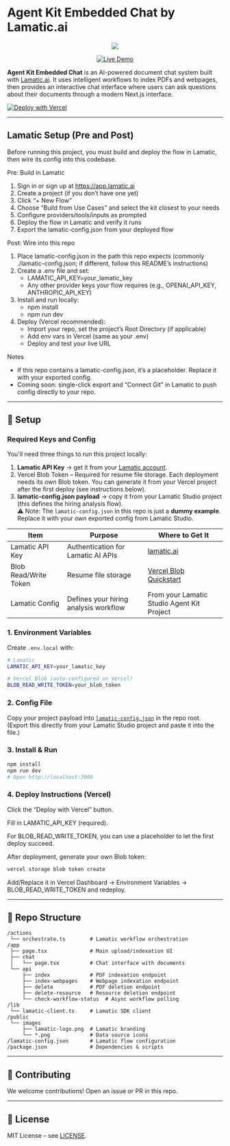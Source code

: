 # Agent Kit Embedded Chat by Lamatic.ai
<p align="center">
  <img src="https://media2.giphy.com/media/v1.Y2lkPTc5MGI3NjExdmFmdXh4aHB3bXZidmg1dDM1azhtY2xheTl6ZnUzbHdsYXo1OXVvcSZlcD12MV9pbnRlcm5hbF9naWZfYnlfaWQmY3Q9Zw/6hnrR2Vk2PLByiWKbL/giphy.gif"/>
</p>

<p align="center">
  <a href="https://agent-kit-embedded-chat.vercel.app" target="_blank">
    <img src="https://img.shields.io/badge/Live%20Demo-black?style=for-the-badge" alt="Live Demo" />
  </a>
</p>

**Agent Kit Embedded Chat** is an AI-powered document chat system built with [Lamatic.ai](https://lamatic.ai). It uses intelligent workflows to index PDFs and webpages, then provides an interactive chat interface where users can ask questions about their documents through a modern Next.js interface.

[![Deploy with Vercel](https://vercel.com/button)](https://vercel.com/new/clone?repository-url=https://github.com/Lamatic/AgentKit&root-directory=templates/embed/chat&env=LAMATIC_API_KEY,BLOB_READ_WRITE_TOKEN&envDescription=Lamatic%20API%20key%20and%20Vercel%20Blob%20token%20are%20required.&envLink=https://lamatic.ai/docs/keys#required-api-keys)

---


## Lamatic Setup (Pre and Post)

Before running this project, you must build and deploy the flow in Lamatic, then wire its config into this codebase.

Pre: Build in Lamatic
1. Sign in or sign up at https://app.lamatic.ai  
2. Create a project (if you don’t have one yet)  
3. Click “+ New Flow”  
4. Choose “Build from Use Cases” and select the kit closest to your needs  
5. Configure providers/tools/inputs as prompted  
6. Deploy the flow in Lamatic and verify it runs  
7. Export the lamatic-config.json from your deployed flow

Post: Wire into this repo
1. Place lamatic-config.json in the path this repo expects (commonly ./lamatic-config.json; if different, follow this README’s instructions)  
2. Create a .env file and set:
   - LAMATIC_API_KEY=your_lamatic_key
   - Any other provider keys your flow requires (e.g., OPENAI_API_KEY, ANTHROPIC_API_KEY)
3. Install and run locally:
   - npm install
   - npm run dev
4. Deploy (Vercel recommended):
   - Import your repo, set the project’s Root Directory (if applicable)
   - Add env vars in Vercel (same as your .env)
   - Deploy and test your live URL

Notes
- If this repo contains a lamatic-config.json, it’s a placeholder. Replace it with your exported config.  
- Coming soon: single-click export and “Connect Git” in Lamatic to push config directly to your repo.

---

## 🔑 Setup

### Required Keys and Config

You'll need three things to run this project locally:  

1. **Lamatic API Key** → get it from your [Lamatic account](https://lamatic.ai).  
2. Vercel Blob Token – Required for resume file storage. Each deployment needs its own Blob token. You can generate it from your Vercel project after the first deploy (see instructions below).
3. **lamatic-config.json payload** → copy it from your Lamatic Studio project (this defines the hiring analysis flow).  
   ⚠️ Note: The `lamatic-config.json` in this repo is just a **dummy example**.  
   Replace it with your own exported config from Lamatic Studio.

| Item                    | Purpose                                      | Where to Get It                                 |
| ----------------------- | -------------------------------------------- | ----------------------------------------------- |
| Lamatic API Key         | Authentication for Lamatic AI APIs           | [lamatic.ai](https://lamatic.ai)                |
| Blob Read/Write Token   | Resume file storage                          | [Vercel Blob Quickstart](https://vercel.com/docs/storage/vercel-blob/quickstart)                    |
| Lamatic Config          | Defines your hiring analysis workflow        | From your Lamatic Studio Agent Kit Project      |

### 1. Environment Variables

Create `.env.local` with:

```bash
# Lamatic
LAMATIC_API_KEY=your_lamatic_key

# Vercel Blob (auto-configured on Vercel)
BLOB_READ_WRITE_TOKEN=your_blob_token
```

### 2. Config File

Copy your project payload into [`lamatic-config.json`](./lamatic-config.json) in the repo root.  
(Export this directly from your Lamatic Studio project and paste it into the file.)

### 3. Install & Run

```bash
npm install
npm run dev
# Open http://localhost:3000
```
### 4. Deploy Instructions (Vercel)

Click the “Deploy with Vercel” button.

Fill in LAMATIC_API_KEY (required).

For BLOB_READ_WRITE_TOKEN, you can use a placeholder to let the first deploy succeed.

After deployment, generate your own Blob token:

```bash
vercel storage blob token create
```

Add/Replace it in Vercel Dashboard → Environment Variables → BLOB_READ_WRITE_TOKEN and redeploy.

---

## 📂 Repo Structure

```
/actions
 └── orchestrate.ts        # Lamatic workflow orchestration
/app
 ├── page.tsx              # Main upload/indexation UI
 ├── chat
 │   └── page.tsx          # Chat interface with documents
 └── api
     ├── index             # PDF indexation endpoint
     ├── index-webpages    # Webpage indexation endpoint
     ├── delete            # PDF deletion endpoint
     ├── delete-resource   # Resource deletion endpoint
     └── check-workflow-status  # Async workflow polling
/lib
 └── lamatic-client.ts     # Lamatic SDK client
/public
 └── images
     ├── lamatic-logo.png  # Lamatic branding
     └── *.png             # Data source icons
/lamatic-config.json       # Lamatic flow configuration
/package.json              # Dependencies & scripts
```

---

## 🤝 Contributing

We welcome contributions! Open an issue or PR in this repo.

---

## 📜 License

MIT License – see [LICENSE](./LICENSE).